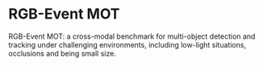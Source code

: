 # RGB-Event MOT
RGB-Event MOT: a cross-modal benchmark for multi-object detection and tracking under challenging environments, including low-light situations, occlusions and being small size. 
